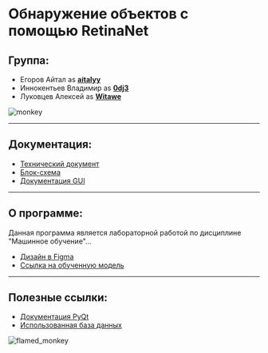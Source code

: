 # Обнаружение объектов с помощью RetinaNet
## Группа:
- Егоров Айтал as **[aitalyy](https://github.com/0dj3/ML-lab1/commits?author=aitalyy)**
- Иннокентьев Владимир as **[0dj3](https://github.com/0dj3/ML-lab1/commits?author=0dj3)**
- Луковцев Алексей as **[Witawe](https://github.com/0dj3/ML-lab1/commits?author=Witawe)**

![monkey](https://i.giphy.com/media/5Zesu5VPNGJlm/giphy.webp)
___
## Документация:
- [Технический документ](https://docs.google.com/document/d/1MM1TELtBkKtAjE9yQ4lVKp5GpSJtRmn7/edit?usp=sharing&ouid=107060867593907016827&rtpof=true&sd=true)
- [Блок-схема](https://docs.google.com/document/d/1PtKv3g_xTQMqNf5aMuMcDJKIB9AcucXf/edit?usp=sharing&ouid=108039641319216515313&rtpof=true&sd=true)
- [Документация GUI](https://docs.google.com/document/d/1iYDcH8vW5qt8NE1q17Douner1vuNkDjMZhA0qZy7FNI/edit?usp=sharing)
___
## О программе:
Данная программа является лабораторной работой по дисциплине "Машинное обучение"...
- [Дизайн в Figma](https://www.figma.com/file/WsS4cGck8kmb84OwkmJIbN/%D0%9C%D0%9E-%D0%97%D0%B0%D0%B4%D0%B0%D0%BD%D0%B8%D0%B5-1?node-id=0%3A1)
- [Ссылка на обученную модель](https://clck.ru/bEzow)
___
## Полезные ссылки:
- [Документация PyQt](https://doc.qt.io/)
- [Использованная база данных](https://cocodataset.org/)


![flamed_monkey](https://i.giphy.com/media/3o85xDWOG8Sbl9yQzm/giphy.webp)
